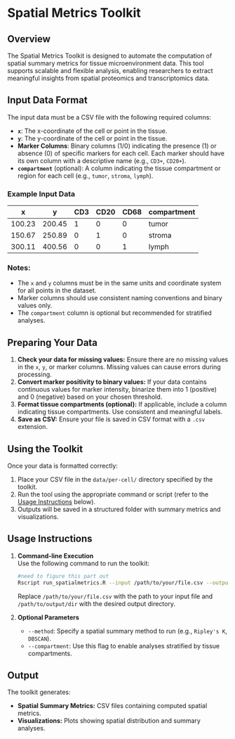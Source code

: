 
# Spatial Metrics Toolkit

## Overview

The Spatial Metrics Toolkit is designed to automate the computation of spatial summary metrics for tissue microenvironment data. This tool supports scalable and flexible analysis, enabling researchers to extract meaningful insights from spatial proteomics and transcriptomics data.

## Input Data Format

The input data must be a CSV file with the following required columns:

- **`x`**: The x-coordinate of the cell or point in the tissue.
- **`y`**: The y-coordinate of the cell or point in the tissue.
- **Marker Columns**: Binary columns (1/0) indicating the presence (1) or absence (0) of specific markers for each cell. Each marker should have its own column with a descriptive name (e.g., `CD3+`, `CD20+`).
- **`compartment`** (optional): A column indicating the tissue compartment or region for each cell (e.g., `tumor`, `stroma`, `lymph`).

### Example Input Data

| x       | y       | CD3 | CD20 | CD68 | compartment |
|---------|---------|-----|------|------|-------------|
| 100.23  | 200.45  | 1   | 0    | 0    | tumor       |
| 150.67  | 250.89  | 0   | 1    | 0    | stroma      |
| 300.11  | 400.56  | 0   | 0    | 1    | lymph       |

### Notes:
- The `x` and `y` columns must be in the same units and coordinate system for all points in the dataset.
- Marker columns should use consistent naming conventions and binary values only.
- The `compartment` column is optional but recommended for stratified analyses.

## Preparing Your Data

1. **Check your data for missing values:** Ensure there are no missing values in the `x`, `y`, or marker columns. Missing values can cause errors during processing.
2. **Convert marker positivity to binary values:** If your data contains continuous values for marker intensity, binarize them into 1 (positive) and 0 (negative) based on your chosen threshold.
3. **Format tissue compartments (optional):** If applicable, include a column indicating tissue compartments. Use consistent and meaningful labels.
4. **Save as CSV:** Ensure your file is saved in CSV format with a `.csv` extension.

## Using the Toolkit

Once your data is formatted correctly:
1. Place your CSV file in the `data/per-cell/` directory specified by the toolkit.
2. Run the tool using the appropriate command or script (refer to the [Usage Instructions](#usage-instructions) below).
3. Outputs will be saved in a structured folder with summary metrics and visualizations.

## Usage Instructions

1. **Command-line Execution**  
   Use the following command to run the toolkit:
   ```bash
   #need to figure this part out
   Rscript run_spatialmetrics.R --input /path/to/your/file.csv --output /path/to/output/dir
   ```

   Replace `/path/to/your/file.csv` with the path to your input file and `/path/to/output/dir` with the desired output directory.

2. **Optional Parameters**  
   - `--method`: Specify a spatial summary method to run (e.g., `Ripley's K`, `DBSCAN`).
   - `--compartment`: Use this flag to enable analyses stratified by tissue compartments.

## Output

The toolkit generates:
- **Spatial Summary Metrics:** CSV files containing computed spatial metrics.
- **Visualizations:** Plots showing spatial distribution and summary analyses.
